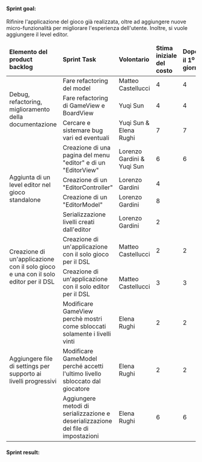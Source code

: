 #### Sprint goal:
Rifinire l'applicazione del gioco già realizzata, oltre ad aggiungere nuove micro-funzionalità per migliorare l'esperienza dell'utente. Inoltre, si vuole aggiungere il level editor.

<table>
    <thead>
        <td><b>Elemento del product backlog</b></td>
        <td><b>Sprint Task</b></td>
        <td><b>Volontario</b></td>
        <td><b>Stima iniziale del costo</b></td>
        <td><b>Dopo il 1<sup>o</sup> giorno</b></td>
        <td><b>Dopo il 2<sup>o</sup> giorno</b></td>
        <td><b>Dopo il 3<sup>o</sup> giorno</b></td>
        <td><b>Dopo il 4<sup>o</sup> giorno</b></td>
        <td><b>Dopo il 5<sup>o</sup> giorno</b></td>
        <td><b>Dopo il 6<sup>o</sup> giorno</b></td>
        <td><b>Dopo il 7<sup>o</sup> giorno</b></td>
    </thead>
    <tbody>
        <tr>
            <td rowspan="3">Debug, refactoring, miglioramento della documentazione</td>
            <td>Fare refactoring del model</td>
            <td>Matteo Castellucci</td>
            <td>4</td>
            <td>4</td>
            <td>4</td>
            <td>4</td>
            <td>4</td>
            <td>2</td>
            <td>1</td>
            <td>0</td>
        </tr>
        <tr>
            <td>Fare refactoring di GameView e BoardView</td>
            <td>Yuqi Sun</td>
            <td>4</td>
            <td>4</td>
            <td>4</td>
            <td>3</td>
            <td>3</td>
            <td>3</td>
            <td>0</td>
            <td>0</td>
        </tr>
        <tr>
            <td>Cercare e sistemare bug vari ed eventuali</td>
            <td>Yuqi Sun & Elena Rughi</td>
            <td>7</td>
            <td>7</td>
            <td>6</td>
            <td>6</td>
            <td>5</td>
            <td></td>
            <td></td>
            <td></td>
        </tr>
        <tr>
            <td rowspan="4">Aggiunta di un level editor nel gioco standalone</td>
            <td>Creazione di una pagina del menu "editor" e di un "EditorView"</td>
            <td>Lorenzo Gardini & Yuqi Sun</td>
            <td>6</td>
            <td>6</td>
            <td>6</td>
            <td>4</td>
            <td>4</td>
            <td>3</td>
            <td>0</td>
            <td>0</td>
        </tr>
        <tr>
            <td>Creazione di un "EditorController"</td>
            <td>Lorenzo Gardini</td>
            <td>4</td>
            <td></td>
            <td></td>
            <td></td>
            <td></td>
            <td></td>
            <td></td>
            <td></td>
        </tr>
        <tr>
            <td>Creazione di un "EditorModel"</td>
            <td>Lorenzo Gardini</td>
            <td>8</td>
            <td></td>
            <td></td>
            <td></td>
            <td></td>
            <td></td>
            <td></td>
            <td></td>
        </tr>
        <tr>
            <td>Serializzazione livelli creati dall'editor</td>
            <td>Lorenzo Gardini</td>
            <td>2</td>
            <td></td>
            <td></td>
            <td></td>
            <td></td>
            <td></td>
            <td></td>
            <td></td>
        </tr>
        <tr>
            <td rowspan="2">Creazione di un'applicazione con il solo gioco e una con il solo editor per il DSL</td>
            <td>Creazione di un'applicazione con il solo gioco per il DSL</td>
            <td>Matteo Castellucci</td>
            <td>2</td>
            <td>2</td>
            <td>1</td>
            <td>0</td>
            <td>0</td>
            <td>0</td>
            <td>0</td>
            <td>0</td>
        </tr>
        <tr>
            <td>Creazione di un'applicazione con il solo editor per il DSL</td>
            <td>Matteo Castellucci</td>
            <td>3</td>
            <td>3</td>
            <td>3</td>
            <td>3</td>
            <td>3</td>
            <td>3</td>
            <td>3</td>
            <td>0</td>
        </tr>
        <tr>
            <td rowspan="3">Aggiungere file di settings per supporto ai livelli progressivi</td>
            <td>Modificare GameView perchè mostri come sbloccati solamente i livelli vinti</td>
            <td>Elena Rughi</td>
            <td>2</td>
            <td>2</td>
            <td>2</td>
            <td>2</td>
            <td>2</td>
            <td>2</td>
            <td>2</td>
            <td>0</td>
        </tr>
        <tr>
            <td>Modificare GameModel perché accetti l'ultimo livello sbloccato dal giocatore</td>
            <td>Elena Rughi</td>
            <td>2</td>
            <td>2</td>
            <td>2</td>
            <td>2</td>
            <td>2</td>
            <td>0</td>
            <td>0</td>
            <td>0</td>
        </tr>
        <tr>
            <td>Aggiungere metodi di serializzazione e deserializzazione del file di impostazioni</td>
            <td>Elena Rughi</td>
            <td>6</td>
            <td>6</td>
            <td>6</td>
            <td>5</td>
            <td>3</td>
            <td>2</td>
            <td>1</td>
            <td>0</td>
        </tr>
    </tbody>
</table>

#### Sprint result:
